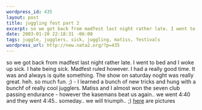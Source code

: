 ```yaml
--- 
wordpress_id: 435
layout: post
title: juggling fest part 2
excerpt: so we got back from madfest last night rather late. I went to bed and I woke up sick. I hate being sick. Madfest ruled however. I had a really good time. It was and always is quite something. The show on saturday noght was really great. heh. so much fun. ;) - I learned a bunch of new tricks and hung with a bunchf of really cool jugglers. Matiss and I almost won the seven club passing endurance - ...
date: 2003-01-20 22:18:31 -06:00
tags: juggle, jugglers, sick, juggling, matiss, festivals
wordpress_url: http://new.nata2.org/?p=435
---
```

so we got back from madfest last night rather late. I went to bed and I woke up sick. I hate being sick. Madfest ruled however. I had a really good time. It was and always is quite something. The show on saturday noght was really great. heh. so much fun. ;) - I learned a bunch of new tricks and hung with a bunchf of really cool jugglers. Matiss and I almost won the seven club passing endurance - however the kasemans beat us again.. we went 4:40 and they went 4:45.. someday.. we will triumph.. ;) <a href="http://nata2.info/?path=pictures%2Fjuggling%2Ffestivals%2Fmadfest_03">here</a> are pictures
